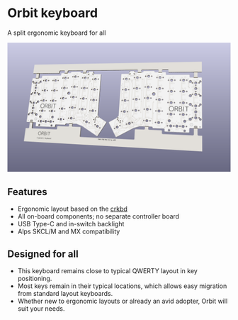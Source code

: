 # Orbit keyboard
A split ergonomic keyboard for all

![Render Image](https://raw.githubusercontent.com/ai03-2725/Orbit/master/Images/Render.png)

## Features
- Ergonomic layout based on the [crkbd](https://github.com/foostan/crkbd)
- All on-board components; no separate controller board
- USB Type-C and in-switch backlight
- Alps SKCL/M and MX compatibility

## Designed for all
- This keyboard remains close to typical QWERTY layout in key positioning.
- Most keys remain in their typical locations, which allows easy migration from standard layout keyboards.
- Whether new to ergonomic layouts or already an avid adopter, Orbit will suit your needs.